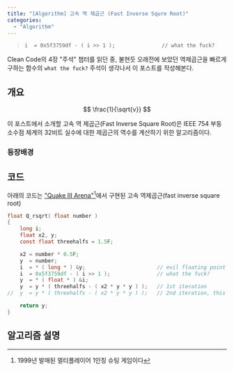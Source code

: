 ```yaml
---
title: "[Algorithm] 고속 역 제곱근 (Fast Inverse Squre Root)"
categories:
  - "Algorithm"
---
```


> `i  = 0x5f3759df - ( i >> 1 );               // what the fuck?`

<!-- more -->

Clean Code의 4장 "주석" 챕터를 읽던 중, 불현듯 오래전에 보았던
역제곱근을 빠르게 구하는 함수의 `what the fuck?` 주석이 생각나서 이 포스트를 작성해본다.

## 개요

$$
\frac{1}{\sqrt{v}}
$$

이 포스트에서 소개할 고속 역 제곱근(Fast Inverse Square Root)은 IEEE 754 부동소수점 체계의 32비트 실수에 대한 제곱근의 역수를 계산하기 위한 알고리즘이다.


### 등장배경






## 코드

아래의 코드는 ["Quake III Arena"](https://en.wikipedia.org/wiki/Quake_III_Arena)[^1]에서 구현된 고속 역제곱근(fast inverse square root)

[^1]: 1999년 발매된 멀티플레이어 1인칭 슈팅 게임이다

```c
float Q_rsqrt( float number )
{
	long i;
	float x2, y;
	const float threehalfs = 1.5F;

	x2 = number * 0.5F;
	y  = number;
	i  = * ( long * ) &y;                       // evil floating point bit level hacking
	i  = 0x5f3759df - ( i >> 1 );               // what the fuck?
	y  = * ( float * ) &i;
	y  = y * ( threehalfs - ( x2 * y * y ) );   // 1st iteration
//	y  = y * ( threehalfs - ( x2 * y * y ) );   // 2nd iteration, this can be removed

	return y;
}
```

## 알고리즘 설명
